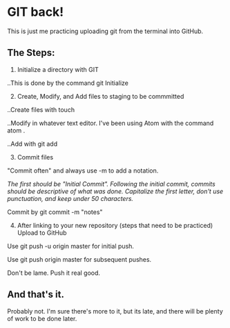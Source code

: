 # GIT back!

This is just me practicing uploading git from the terminal into GitHub.

## The Steps:

1. Initialize a directory with GIT

..This is done by the command git Initialize

2.  Create, Modify, and Add files to staging to be commmitted

..Create files with touch

..Modify in whatever text editor.  I've been using Atom with the command atom . <file>

..Add with git add <file>

3.  Commit files

"Commit often" and always use -m to add a notation.

*The first should be "Initial Commit".  Following the initial commit, commits should be descriptive of what was done.  Capitalize the first letter, don't use punctuation, and keep under 50 characters.*

Commit by git commit -m "notes"

4.  After linking to your new repository (steps that need to be practiced) Upload to GitHub

Use git push -u origin master for initial push.

Use git push origin master for subsequent pushes.

Don't be lame.  Push it real good.


## And that's it. ##

Probably not.  I'm sure there's more to it, but its late, and there will be plenty of work to be done later.
